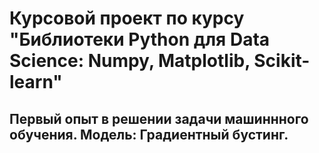 # Курсовой проект по курсу "Библиотеки Python для Data Science: Numpy, Matplotlib, Scikit-learn"

## Первый опыт в решении задачи машиннного обучения. Модель: Градиентный бустинг.
